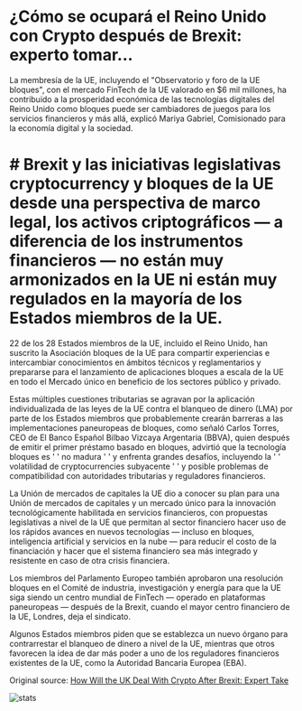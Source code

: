 # ¿Cómo se ocupará el Reino Unido con Crypto después de Brexit: experto tomar...

La membresía de la UE, incluyendo el "Observatorio y foro de la UE bloques", con el mercado FinTech de la UE valorado en $6 mil millones, ha contribuido a la prosperidad económica de las tecnologías digitales del Reino Unido como bloques puede ser cambiadores de juegos para los servicios financieros y más allá, explicó Mariya Gabriel, Comisionado para la economía digital y la sociedad.

# # Brexit y las iniciativas legislativas cryptocurrency y bloques de la UE desde una perspectiva de marco legal, los activos criptográficos — a diferencia de los instrumentos financieros — no están muy armonizados en la UE ni están muy regulados en la mayoría de los Estados miembros de la UE.

22 de los 28 Estados miembros de la UE, incluido el Reino Unido, han suscrito la Asociación bloques de la UE para compartir experiencias e intercambiar conocimientos en ámbitos técnicos y reglamentarios y prepararse para el lanzamiento de aplicaciones bloques a escala de la UE en todo el Mercado único en beneficio de los sectores público y privado.

Estas múltiples cuestiones tributarias se agravan por la aplicación individualizada de las leyes de la UE contra el blanqueo de dinero (LMA) por parte de los Estados miembros que probablemente crearán barreras a las implementaciones paneuropeas de bloques, como señaló Carlos Torres, CEO de El Banco Español Bilbao Vizcaya Argentaria (BBVA), quien después de emitir el primer préstamo basado en bloques, advirtió que la tecnología bloques es ' ' no madura ' ' y enfrenta grandes desafíos, incluyendo la ' ' volatilidad de cryptocurrencies subyacente ' ' y posible problemas de compatibilidad con autoridades tributarias y reguladores financieros.

La Unión de mercados de capitales la UE dio a conocer su plan para una Unión de mercados de capitales y un mercado único para la innovación tecnológicamente habilitada en servicios financieros, con propuestas legislativas a nivel de la UE que permitan al sector financiero hacer uso de los rápidos avances en nuevos tecnologías — incluso en bloques, inteligencia artificial y servicios en la nube — para reducir el costo de la financiación y hacer que el sistema financiero sea más integrado y resistente en caso de otra crisis financiera.

Los miembros del Parlamento Europeo también aprobaron una resolución bloques en el Comité de industria, investigación y energía para que la UE siga siendo un centro mundial de FinTech — operado en plataformas paneuropeas — después de la Brexit, cuando el mayor centro financiero de la UE, Londres, deja el sindicato.

Algunos Estados miembros piden que se establezca un nuevo órgano para contrarrestar el blanqueo de dinero a nivel de la UE, mientras que otros favorecen la idea de dar más poder a uno de los reguladores financieros existentes de la UE, como la Autoridad Bancaria Europea (EBA).

Original source: [How Will the UK Deal With Crypto After Brexit: Expert Take](https://cointelegraph.com/news/how-will-the-uk-deal-with-crypto-after-brexit-expert-take)

![stats](https://c.statcounter.com/11760860/0/a89fa40b/1/ "stats")